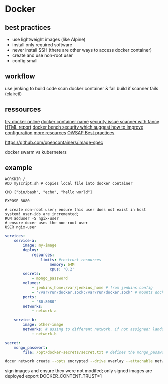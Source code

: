 # Docker

## best practices

- use lightweight images (like Alpine)
- install only required software
- never install SSH (there are other ways to access docker container)
- create and use non-root user
- config small


## workflow
use jenking to build code 
scan docker container & fail build if scanner fails (clairctl)

## ressources

[try docker online](https://labs.play-with-docker.com/)
[docker container name](https://github.com/opencontainers/image-spec)
[security issue scanner with fancy HTML report](github.com/coreos/clair)
[docker bench security which suggest how to improve configuration](https://github.com/docker/docker-bench-security)
[more resources](https://techbeacon.com/security/10-top-open-source-tools-docker-security)
[OWSAP Best practices](https://github.com/OWASP/Container-Security-Verification-Standard)

https://github.com/opencontainers/image-spec

docker swarm vs kuberneters

## example

```docker
WORKDIR / 
ADD myscript.sh # copies local file into docker container 

CMD ["bin/bash", "echo", "hello world"]

EXPOSE 8080

# create non-root user; ensure this user does not exist in host system! user-ids are incremented;
RUN adduser -S ngix-user
# ensure docer uses the non-root user
USER ngix-user
```


```yml
services:
    service-a:
        image: my-image
        deploy:
            resources:
                limits: #restruct resources
                    memory: 64M
                    cpus: '0.2'
        secrets:
            - mongo_password
        volumes:
            - jenkins_home:/var/jenkins_home # from jenkins config
            - '/var/run/docker.sock:/var/run/docker.sock' # mounts docker sock to run docker within docker. the socker is used to control docker itself (clinet/server model). hence never activate in prod. hence weakest link is CI environment
        ports:
            - "80:8080"
        networks:
            - network-a

    service-b:
        image: other-image
        networks: # assing to different network. if not assigned; lands in default hub and can see all traffic!
            - network-b

secret:
    mongo_passwort:
        file: /opt/docker-secrets/secret.txt # defines the mongo_password secret; secret is placed in docker under /var/run/.... Hence only need to place secret on build server
```

```bash
docer network create --opts encrypted --drive overlay --attachable network-b # to encrypt all communication within network; needs docker swarm
```

sign images and ensure they were not modifed; only signed images are deployed
export DOCKER_CONTENT_TRUST=1
